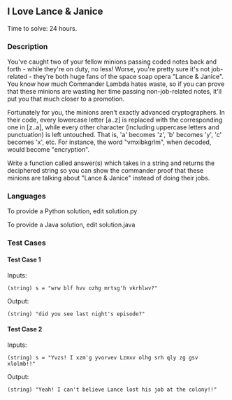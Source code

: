 ## I Love Lance & Janice

Time to solve: 24 hours.

### Description

You've caught two of your fellow minions passing coded notes back and forth - while they're on duty, no less! Worse, you're pretty sure it's not job-related - they're both huge fans of the space soap opera "Lance & Janice". You know how much Commander Lambda hates waste, so if you can prove that these minions are wasting her time passing non-job-related notes, it'll put you that much closer to a promotion. 

Fortunately for you, the minions aren't exactly advanced cryptographers. In their code, every lowercase letter [a..z] is replaced with the corresponding one in [z..a], while every other character (including uppercase letters and punctuation) is left untouched.  That is, 'a' becomes 'z', 'b' becomes 'y', 'c' becomes 'x', etc.  For instance, the word "vmxibkgrlm", when decoded, would become "encryption".

Write a function called answer(s) which takes in a string and returns the deciphered string so you can show the commander proof that these minions are talking about "Lance & Janice" instead of doing their jobs.

### Languages

To provide a Python solution, edit solution.py

To provide a Java solution, edit solution.java

### Test Cases

#### Test Case 1

Inputs:
```
(string) s = "wrw blf hvv ozhg mrtsg'h vkrhlwv?"
```
Output:
```
(string) "did you see last night's episode?"
```

#### Test Case 2

Inputs:
```
(string) s = "Yvzs! I xzm'g yvorvev Lzmxv olhg srh qly zg gsv xlolmb!!"	
```
Output:
```
(string) "Yeah! I can't believe Lance lost his job at the colony!!"
```